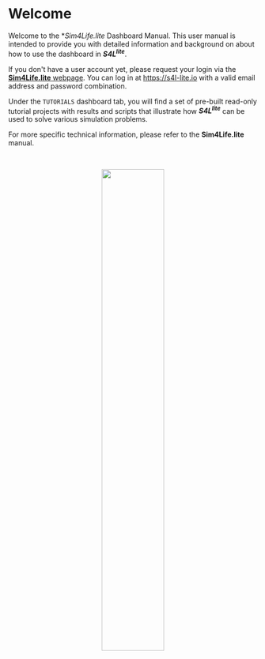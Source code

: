 # Welcome

Welcome to the **Sim4Life.lite* Dashboard Manual. This user manual is intended to provide you with detailed information and background on about how to use the dashboard in **_S4L_<sup>_lite_</sup>**.

If you don't have a user account yet, please request your login via the [**Sim4Life.lite** webpage](https://zmt.swiss/support/support/s4l-web-lite/). You can log in at https://s4l-lite.io with a valid email address and password combination. 

Under the ```TUTORIALS``` dashboard tab, you will find a set of pre-built read-only tutorial projects with results and scripts that illustrate how **_S4L_<sup>_lite_</sup>** can be used to solve various simulation problems. 

For more specific technical information, please refer to the **Sim4Life.lite** manual.

<br>
<p align="center">
  <img src="https://raw.githubusercontent.com/ZurichMedTech/s4l-assets/main/app/lite/logo/s4llite-white.png" width="50%" />
</p>
